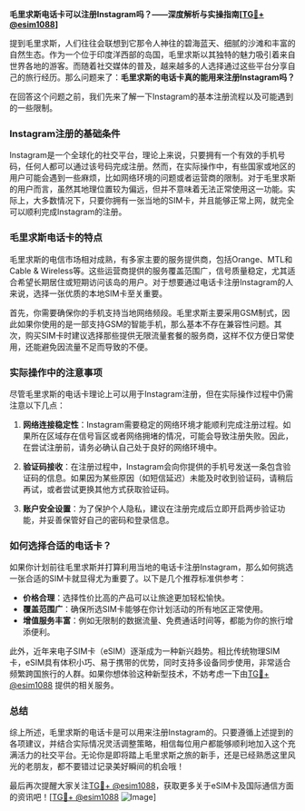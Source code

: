 **毛里求斯电话卡可以注册Instagram吗？——深度解析与实操指南[[TG💪+ @esim1088](https://t.me/s/esim1088)]**

提到毛里求斯，人们往往会联想到它那令人神往的碧海蓝天、细腻的沙滩和丰富的自然生态。作为一个位于印度洋西部的岛国，毛里求斯以其独特的魅力吸引着来自世界各地的游客。而随着社交媒体的普及，越来越多的人选择通过这些平台分享自己的旅行经历。那么问题来了：**毛里求斯的电话卡真的能用来注册Instagram吗？**

在回答这个问题之前，我们先来了解一下Instagram的基本注册流程以及可能遇到的一些限制。

### Instagram注册的基础条件

Instagram是一个全球化的社交平台，理论上来说，只要拥有一个有效的手机号码，任何人都可以通过该号码完成注册。然而，在实际操作中，有些国家或地区的用户可能会遇到一些麻烦，比如网络环境的问题或者运营商的限制。对于毛里求斯的用户而言，虽然其地理位置较为偏远，但并不意味着无法正常使用这一功能。实际上，大多数情况下，只要你拥有一张当地的SIM卡，并且能够正常上网，就完全可以顺利完成Instagram的注册。

### 毛里求斯电话卡的特点

毛里求斯的电信市场相对成熟，有多家主要的服务提供商，包括Orange、MTL和Cable & Wireless等。这些运营商提供的服务覆盖范围广，信号质量稳定，尤其适合希望长期居住或短期访问该岛的用户。对于想要通过电话卡注册Instagram的人来说，选择一张优质的本地SIM卡至关重要。

首先，你需要确保你的手机支持当地网络频段。毛里求斯主要采用GSM制式，因此如果你使用的是一部支持GSM的智能手机，那么基本不存在兼容性问题。其次，购买SIM卡时建议选择那些提供无限流量套餐的服务商，这样不仅方便日常使用，还能避免因流量不足而导致的不便。

### 实际操作中的注意事项

尽管毛里求斯的电话卡理论上可以用于Instagram注册，但在实际操作过程中仍需注意以下几点：

1. **网络连接稳定性**：Instagram需要稳定的网络环境才能顺利完成注册过程。如果所在区域存在信号盲区或者网络拥堵的情况，可能会导致注册失败。因此，在尝试注册前，请务必确认自己处于良好的网络环境中。

2. **验证码接收**：在注册过程中，Instagram会向你提供的手机号发送一条包含验证码的信息。如果因为某些原因（如短信延迟）未能及时收到验证码，请稍后再试，或者尝试更换其他方式获取验证码。

3. **账户安全设置**：为了保护个人隐私，建议在注册完成后立即开启两步验证功能，并妥善保管好自己的密码和登录信息。

### 如何选择合适的电话卡？

如果你计划前往毛里求斯并打算利用当地的电话卡注册Instagram，那么如何挑选一张合适的SIM卡就显得尤为重要了。以下是几个推荐标准供参考：

- **价格合理**：选择性价比高的产品可以让旅途更加轻松愉快。
- **覆盖范围广**：确保所选SIM卡能够在你计划活动的所有地区正常使用。
- **增值服务丰富**：例如无限制的数据流量、免费通话时间等，都能为你的旅行增添便利。

此外，近年来电子SIM卡（eSIM）逐渐成为一种新兴趋势。相比传统物理SIM卡，eSIM具有体积小巧、易于携带的优势，同时支持多设备同步使用，非常适合频繁跨国旅行的人群。如果你想体验这种新型技术，不妨考虑一下由[TG💪+ @esim1088](https://t.me/s/esim1088) 提供的相关服务。

### 总结

综上所述，毛里求斯的电话卡是可以用来注册Instagram的。只要遵循上述提到的各项建议，并结合实际情况灵活调整策略，相信每位用户都能够顺利地加入这个充满活力的社交平台。无论你是即将踏上毛里求斯之旅的新手，还是已经熟悉这里风光的老朋友，都不要错过记录美好瞬间的机会哦！

最后再次提醒大家关注[TG💪+ @esim1088](https://t.me/s/esim1088)，获取更多关于eSIM卡及国际通信方面的资讯吧！[[TG💪+ @esim1088](https://t.me/s/esim1088) ![Image](https://i.postimg.cc/4NQfJmqS/Snipaste-2025-05-13-00-14-12.png)]